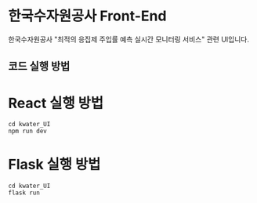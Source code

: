 # 한국수자원공사 Front-End

한국수자원공사 "최적의 응집제 주입률 예측 실시간 모니터링 서비스" 관련 UI입니다.

## 코드 실행 방법

# React 실행 방법

```
cd kwater_UI
npm run dev
```

# Flask 실행 방법
```
cd kwater_UI
flask run
```

